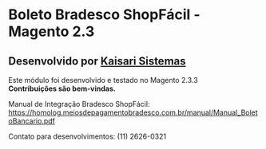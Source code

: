 # Boleto Bradesco ShopFácil - Magento 2.3

## Desenvolvido por [Kaisari Sistemas](https://kaisari.com.br)

Este módulo foi desenvolvido e testado no Magento 2.3.3  
**Contribuições são bem-vindas.**  

Manual de Integração Bradesco ShopFácil:  
https://homolog.meiosdepagamentobradesco.com.br/manual/Manual_BoletoBancario.pdf  

Contato para desenvolvimentos: (11) 2626-0321
